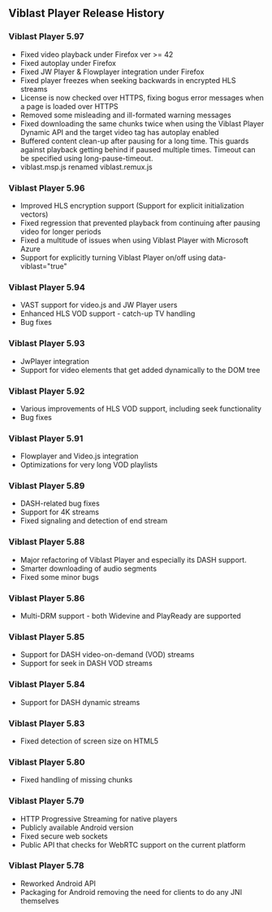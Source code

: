 
## Viblast Player Release History

### Viblast Player 5.97
 * Fixed video playback under Firefox ver >= 42
 * Fixed autoplay under Firefox
 * Fixed JW Player & Flowplayer integration under Firefox
 * Fixed player freezes when seeking backwards in encrypted HLS streams
 * License is now checked over HTTPS, fixing bogus error messages when a page is loaded over HTTPS
 * Removed some misleading and ill-formated warning messages
 * Fixed downloading the same chunks twice when using the Viblast Player Dynamic API and the target video tag has autoplay enabled
 * Buffered content clean-up after pausing for a long time. This guards against playback getting behind if paused multiple times. Timeout can be specified using long-pause-timeout.
 * viblast.msp.js renamed viblast.remux.js
 
### Viblast Player 5.96
* Improved HLS encryption support (Support for explicit initialization vectors)
* Fixed regression that prevented playback from continuing after pausing video for longer periods
* Fixed a multitude of issues when using Viblast Player with Microsoft Azure
* Support for explicitly turning Viblast Player on/off using data-viblast="true"

### Viblast Player 5.94
 * VAST support for video.js and JW Player users
 * Enhanced HLS VOD support - catch-up TV handling
 * Bug fixes

### Viblast Player 5.93
 * JwPlayer integration
 * Support for video elements that get added dynamically to the DOM tree

### Viblast Player 5.92
 * Various improvements of HLS VOD support, including seek functionality
 * Bug fixes

### Viblast Player 5.91
 * Flowplayer and Video.js integration
 * Optimizations for very long VOD playlists

### Viblast Player 5.89
 * DASH-related bug fixes
 * Support for 4K streams
 * Fixed signaling and detection of end stream

### Viblast Player 5.88
 * Major refactoring of Viblast Player and especially its DASH support.
 * Smarter downloading of audio segments
 * Fixed some minor bugs

### Viblast Player 5.86
 * Multi-DRM support - both Widevine and PlayReady are supported

### Viblast Player 5.85
 * Support for DASH video-on-demand (VOD) streams
 * Support for seek in DASH VOD streams

### Viblast Player 5.84
 * Support for DASH dynamic streams

### Viblast Player 5.83
 * Fixed detection of screen size on HTML5

### Viblast Player 5.80
 * Fixed handling of missing chunks

### Viblast Player 5.79
 * HTTP Progressive Streaming for native players
 * Publicly available Android version
 * Fixed secure web sockets
 * Public API that checks for WebRTC support on the current platform

### Viblast Player 5.78
 * Reworked Android API
 * Packaging for Android removing the need for clients to do any JNI themselves
 
